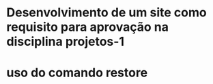 # Desenvolvimento de um site como requisito para aprovação na disciplina projetos-1
# uso do comando restore